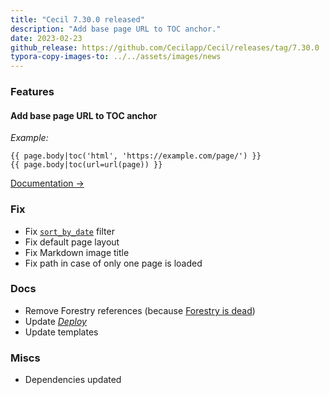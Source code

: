 ```yaml
---
title: "Cecil 7.30.0 released"
description: "Add base page URL to TOC anchor."
date: 2023-02-23
github_release: https://github.com/Cecilapp/Cecil/releases/tag/7.30.0
typora-copy-images-to: ../../assets/images/news
---
```


### Features

#### Add base page URL to TOC anchor

_Example:_

```twig
{{ page.body|toc('html', 'https://example.com/page/') }}
{{ page.body|toc(url=url(page)) }}
```

[Documentation →](/documentation/templates/#toc)

### Fix

- Fix [`sort_by_date`](/documentation/templates/#sort-by-date) filter
- Fix default page layout
- Fix Markdown image title
- Fix path in case of only one page is loaded

### Docs

- Remove Forestry references (because [Forestry is dead](https://tina.io/forestry/))
- Update [_Deploy_](/documentation/deploy/)
- Update templates

### Miscs

- Dependencies updated